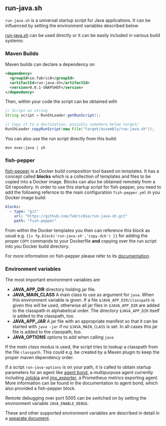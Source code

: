 ## run-java.sh

`run-java.sh` is a universal startup script for Java applications. It can be influenced by setting the environment variables described below.

[run-java.sh](fish-pepper/run-java-sh/fp-files/run-java.sh) can be used directly or it can be easily included in various build systems:

### Maven Builds

Maven builds can declare a dependency on

```xml
<dependency>
  <groupId>io.fabric8</groupId>
  <artifactId>run-java-sh</artifactId>
  <version>0.0.1-SNAPSHOT</version>
</dependency>
```

Then, within your code the script can be obtained with

```java
// Script as string
String script = RunShLoader.getRunScript();

// Copy it to a destination, possibly somwhere below target/
RunShLoader.copyRunScript(new File("target/assembly/run-java.sh"));
```

You can also use the run script directly from this build:
```
mvn exec:java | sh
```

### fish-pepper

[fish-pepper](https://github.com/fabric8io=images/fish-pepper) is a Docker build composition tool based on templates. It has a concept called **blocks** which is a collection of templates and files to be copied into a Docker image. Blocks can also be obtained remotely from a Git repository. In order to use this startup script for fish-pepper, you need to add the following refernce to the main configuration `fish-pepper.yml` in you Docker image build:

```yml
blocks:
  - type: "git"
    url: "https://github.com/fabric8io/run-java-sh.git"
    path: "fish-pepper"
```

From within the Docker templates you then can reference this block as usual e.g. `{{= fp.block('run-java-sh','copy.dck') }}` for adding the proper `COPY` commands to your Dockerfile **and** copying over the run script into you Docker build directory.

For more information on fish-pepper please refer to its [documentation](https://github.com/fabric8io-images/fish-pepper/README.md).

### Environment variables

The most important environment variables are

* **JAVA_APP_DIR** directory holding jar file.
* **JAVA_MAIN_CLASS** A main class to use as argument for `java`. When this environment variable is given. If a file `$JAVA_APP_DIR/classpath` is given this will be used, otherwise all jar files in `$JAVA_APP_DIR` are added to the classpath in alphabetical order. The directory `$JAVA_APP_DIR`  itself is added to the classpath, too.
* **JAVA_APP_JAR** A jar file with an appropriate manifest so that it can be started with `java -jar` if no `$JAVA_MAIN_CLASS` is set. In all cases this jar file is added to the classpath, too.
* **JAVA_OPTIONS** options to add when calling `java`

If the *main class* modus is used, the script tries to lookup a classpath from the file `classpath`. This could e.g. be created by a Maven plugin to keep the proper maven dependency order.

If a script `run-java-options` is on your path, it is called to obtain startup parameters for an agent like [agent bond](https://github.com/fabric8io/agent-bond), a multipurpose agent currently including [Jolokia](http://www.jolokia.org) and [jmx_exporter](https://github.com/prometheus/jmx_exporter), a Prometheus metrics exporting agent. More information can be found in the documentation to agent bond, which also provided a fish-pepper block.

Remote debugging over port 5005 can be switched on by setting the environment variable `JAVA_ENABLE_DEBUG`.

These and other supported environment variables are described in detail in a [separate document](fish-pepper/run-java-sh/readme.md).
